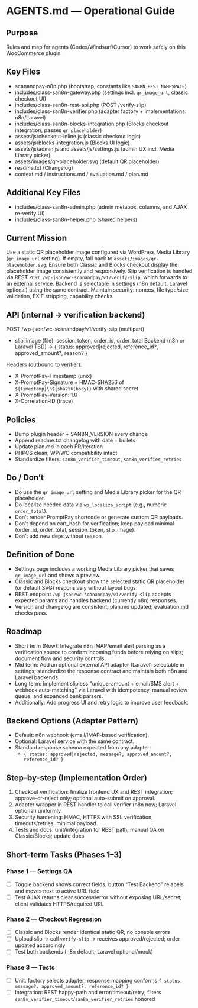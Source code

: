 # AGENTS.md — Operational Guide

## Purpose
Rules and map for agents (Codex/Windsurf/Cursor) to work safely on this WooCommerce plugin.

## Key Files
- scanandpay-n8n.php (bootstrap, constants like `SAN8N_REST_NAMESPACE`)
- includes/class-san8n-gateway.php (settings incl. `qr_image_url`, classic checkout UI)
- includes/class-san8n-rest-api.php (POST /verify-slip)
- includes/class-san8n-verifier.php (adapter factory + implementations: n8n/Laravel)
- includes/class-san8n-blocks-integration.php (Blocks checkout integration; passes `qr_placeholder`)
- assets/js/checkout-inline.js (classic checkout logic)
- assets/js/blocks-integration.js (Blocks UI logic)
- assets/js/admin.js and assets/js/settings.js (admin UX incl. Media Library picker)
- assets/images/qr-placeholder.svg (default QR placeholder)
- readme.txt (Changelog)
- context.md / instructions.md / evaluation.md / plan.md

## Additional Key Files
- includes/class-san8n-admin.php (admin metabox, columns, and AJAX re-verify UI)
- includes/class-san8n-helper.php (shared helpers)

## Current Mission
Use a static QR placeholder image configured via WordPress Media Library (`qr_image_url` setting). If empty, fall back to `assets/images/qr-placeholder.svg`.
Ensure both Classic and Blocks checkout display the placeholder image consistently and responsively.
Slip verification is handled via REST `POST /wp-json/wc-scanandpay/v1/verify-slip`, which forwards to an external service. Backend is selectable in settings (n8n default, Laravel optional) using the same contract.
Maintain security: nonces, file type/size validation, EXIF stripping, capability checks.

## API (internal → verification backend)
POST /wp-json/wc-scanandpay/v1/verify-slip (multipart)
- slip_image (file), session_token, order_id, order_total
Backend (n8n or Laravel TBD) → { status: approved|rejected, reference_id?, approved_amount?, reason? }

Headers (outbound to verifier):
- X-PromptPay-Timestamp (unix)
- X-PromptPay-Signature = HMAC-SHA256 of `${timestamp}\n${sha256(body)}` with shared secret
- X-PromptPay-Version: 1.0
- X-Correlation-ID (trace)

## Policies
- Bump plugin header + SAN8N_VERSION every change
- Append readme.txt changelog with date + bullets
- Update plan.md in each PR/iteration
- PHPCS clean; WP/WC compatibility intact
- Standardize filters: `san8n_verifier_timeout`, `san8n_verifier_retries`

## Do / Don’t
- Do use the `qr_image_url` setting and Media Library picker for the QR placeholder.
- Do localize needed data via `wp_localize_script` (e.g., numeric `order_total`).
- Don’t render PromptPay shortcode or generate custom QR payloads.
- Don’t depend on cart_hash for verification; keep payload minimal (order_id, order_total, session_token, slip_image).
- Don’t add new deps without reason.

## Definition of Done
- Settings page includes a working Media Library picker that saves `qr_image_url` and shows a preview.
- Classic and Blocks checkout show the selected static QR placeholder (or default SVG) responsively without layout bugs.
- REST endpoint `/wp-json/wc-scanandpay/v1/verify-slip` accepts expected params and handles backend (currently n8n) responses.
- Version and changelog are consistent; plan.md updated; evaluation.md checks pass.

## Roadmap
- Short term (Now): Integrate n8n IMAP/email alert parsing as a verification source to confirm incoming funds before relying on slips; document flow and security controls.
- Mid term: Add an optional external API adapter (Laravel) selectable in settings; standardize the response contract and maintain both n8n and Laravel backends.
- Long term: Implement slipless "unique-amount + email/SMS alert + webhook auto-matching" via Laravel with idempotency, manual review queue, and expanded bank parsers.
- Additionally: Add progress UI and retry logic to improve user feedback.

## Backend Options (Adapter Pattern)
- Default: n8n webhook (email/IMAP-based verification).
- Optional: Laravel service with the same contract.
- Standard response schema expected from any adapter:
  - `{ status: approved|rejected, message?, approved_amount?, reference_id? }`

## Step-by-step (Implementation Order)
1) Checkout verification: finalize frontend UX and REST integration; approve-or-reject only; optional auto-submit on approval.
2) Adapter wrapper in REST handler to call verifier (n8n now; Laravel optional) uniformly.
3) Security hardening: HMAC, HTTPS with SSL verification, timeouts/retries; minimal payload.
4) Tests and docs: unit/integration for REST path; manual QA on Classic/Blocks; update docs.

## Short-term Tasks (Phases 1–3)

### Phase 1 — Settings QA
- [ ] Toggle backend shows correct fields; button “Test Backend” relabels and moves next to active URL field
- [ ] Test AJAX returns clear success/error without exposing URL/secret; client validates HTTPS/required URL

### Phase 2 — Checkout Regression
- [ ] Classic and Blocks render identical static QR; no console errors
- [ ] Upload slip → call `verify-slip` → receives approved/rejected; order updated accordingly
- [ ] Test both backends (n8n default; Laravel optional/mock)

### Phase 3 — Tests
- [ ] Unit: factory selects adapter; response mapping conforms `{ status, message?, approved_amount?, reference_id? }`
- [ ] Integration: REST happy-path and error/timeout/retry; filters `san8n_verifier_timeout`/`san8n_verifier_retries` honored
